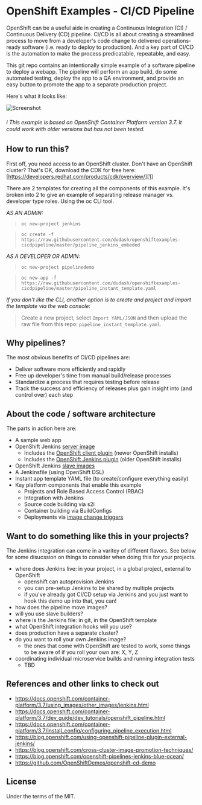 # OpenShift Examples - CI/CD Pipeline
OpenShift can be a useful aide in creating a Continuous Integration (CI) / Continuous Delivery (CD) pipeline.  CI/CD is all about creating a streamlined process to move from a developer's code change to delivered operations-ready software (i.e. ready to deploy to production).  And a key part of CI/CD is the automation to make the process predicatable, repeatable, and easy.

This git repo contains an intentionally simple example of a software pipeline to deploy a webapp. The pipeline will perform an app build, do some automated testing, deploy the app to a QA environment, and provide an easy button to promote the app to a separate production project.

Here's what it looks like:

![Screenshot](./.screens/ocppipeline.gif)

###### :information_source: This example is based on OpenShift Container Platform version 3.7.  It could work with older versions but has not been tested.


## How to run this?
First off, you need access to an OpenShift cluster.  Don't have an OpenShift cluster?  That's OK, download the CDK for free here: [https://developers.redhat.com/products/cdk/overview/][1]

There are 2 templates for creating all the components of this example. It's broken into 2 to give an example of separating release manager vs. developer type roles.  Using the oc CLI tool.

*AS AN ADMIN:*

 > `oc new-project jenkins`
 
 > `oc create -f https://raw.githubusercontent.com/dudash/openshiftexamples-cicdpipeline/master/pipeline_jenkins_embeded`

*AS A DEVELOPER OR ADMIN:*

 > `oc new-project pipelinedemo`

 > `oc new-app -f https://raw.githubusercontent.com/dudash/openshiftexamples-cicdpipeline/master/pipeline_instant_template.yaml`

*If you don't like the CLI, another option is to create and project and import the template via the web console:*
 > Create a new project, select `Import YAML/JSON` and then upload the raw file from this repo: `pipeline_instant_template.yaml`.


## Why pipelines?
The most obvious benefits of CI/CD pipelines are:
* Deliver software more efficiently and rapidly
* Free up developer's time from manual build/release processes
* Standardize a process that requires testing before release
* Track the success and efficiency of releases plus gain insight into (and control over) each step


## About the code / software architecture
The parts in action here are:
* A sample web app
* OpenShift Jenkins [server image](https://github.com/openshift/jenkins#installation)
	* Includes the [OpenShift client plugin](https://github.com/openshift/jenkins-client-plugin) (newer OpenShift installs)
	* Includes the [OpenShift Jenkins plugin](https://github.com/openshift/jenkins-plugin) (older OpenShift installs)
* OpenShift Jenkins [slave images](https://access.redhat.com/containers/#/search/jenkins%2520slave)
* A Jenkinsfile (using OpenShift DSL)
* Instant app template YAML file (to create/configure everything easily)
* Key platform components that enable this example
	* Projects and Role Based Access Control (RBAC)
	* Integration with Jenkins
	* Source code building via s2i
	* Container building via BuildConfigs
	* Deployments via [image change triggers](https://docs.openshift.com/container-platform/3.7/dev_guide/builds/triggering_builds.html#image-change-triggers)


## Want to do something like this in your projects?
The Jenkins integration can come in a varitey of different flavors. See below for some disucssion on things to consider when doing this for your projects.
* where does Jenkins live: in your project, in a global project, external to OpenShift
	* openshift can autoprovision Jenkins
	* you can pre-setup Jenkins to be shared by multiple projects
	* if you've already got CI/CD setup via Jenkins and you just want to hook this demo up into that, you can!
* how does the pipeline move images?
* will you use slave builders?
* where is the Jenkins file: in git, in the OpenShift template
* what OpenShift integration hooks will you use?
* does production have a separate cluster?
* do you want to roll your own Jenkins image?
	* the ones that come with OpenShift are tested to work, some things to be aware of if you roll your own are: X, Y, Z
* coordinating individual microservice builds and running integration tests
	* TBD

## References and other links to check out
* https://docs.openshift.com/container-platform/3.7/using_images/other_images/jenkins.html
* https://docs.openshift.com/container-platform/3.7/dev_guide/dev_tutorials/openshift_pipeline.html
* https://docs.openshift.com/container-platform/3.7/install_config/configuring_pipeline_execution.html
* https://blog.openshift.com/using-openshift-pipeline-plugin-external-jenkins/
* https://blog.openshift.com/cross-cluster-image-promotion-techniques/
* https://blog.openshift.com/openshift-pipelines-jenkins-blue-ocean/
* https://github.com/OpenShiftDemos/openshift-cd-demo


## License
Under the terms of the MIT.

[1]: https://developers.redhat.com/products/cdk/overview/
